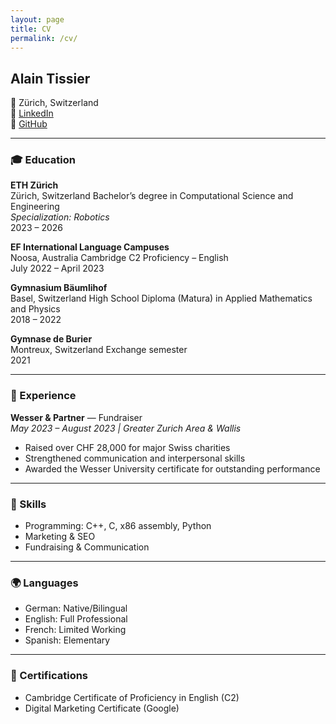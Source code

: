 ```yaml
---
layout: page
title: CV
permalink: /cv/
---
```


## Alain Tissier  
📍 Zürich, Switzerland  
🔗 [LinkedIn](https://www.linkedin.com/in/alain-tissier)  
🔗 [GitHub](https://github.com/alaintis)

---

### 🎓 Education

**ETH Zürich**  
Zürich, Switzerland
Bachelor’s degree in Computational Science and Engineering  
*Specialization: Robotics*  
2023 – 2026

**EF International Language Campuses**  
Noosa, Australia
Cambridge C2 Proficiency – English  
July 2022 – April 2023

**Gymnasium Bäumlihof**  
Basel, Switzerland
High School Diploma (Matura) in Applied Mathematics and Physics  
2018 – 2022

**Gymnase de Burier**  
Montreux, Switzerland
Exchange semester  
2021

---

### 💼 Experience

**Wesser & Partner** — Fundraiser  
*May 2023 – August 2023 | Greater Zurich Area & Wallis*  
- Raised over CHF 28,000 for major Swiss charities  
- Strengthened communication and interpersonal skills  
- Awarded the Wesser University certificate for outstanding performance

---

### 🧠 Skills

- Programming: C++, C, x86 assembly, Python
- Marketing & SEO  
- Fundraising & Communication

---

### 🌍 Languages

- German: Native/Bilingual  
- English: Full Professional  
- French: Limited Working  
- Spanish: Elementary

---

### 📜 Certifications

- Cambridge Certificate of Proficiency in English (C2)  
- Digital Marketing Certificate (Google)

